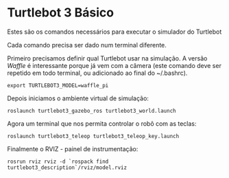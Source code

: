 
# Turtlebot 3 Básico


Estes são os comandos necessários para executar o simulador do Turtlebot

Cada comando precisa ser dado num terminal diferente.

Primeiro precisamos definir qual Turtlebot usar na simulação. A versão *Waffle* é interessante porque já vem com a câmera (este comando deve ser repetido em todo terminal, ou adicionado ao final do ~/.bashrc).

    export TURTLEBOT3_MODEL=waffle_pi

Depois iniciamos o ambiente virtual de simulação:

    roslaunch turtlebot3_gazebo_ros turtlebot3_world.launch


Agora um terminal que nos permita controlar o robô com as teclas:

    roslaunch turtlebot3_teleop turtlebot3_teleop_key.launch

Finalmente o RVIZ - painel de instrumentação:

    rosrun rviz rviz -d `rospack find turtlebot3_description`/rviz/model.rviz
